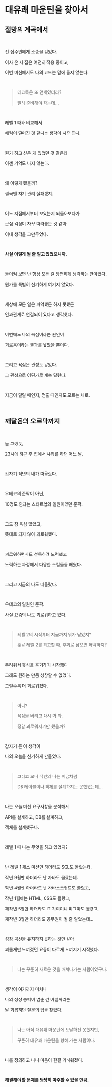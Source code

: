 # 대유쾌 마운틴을 찾아서

## 절망의 계곡에서

<br>

전 집주인에게 소송을 걸었다.

이사 온 새 집은 여전히 적응 중이고,

이번 미션에서도 나의 코드는 맘에 들지 않는다.

<br>

> 테코톡은 또 언제였더라?
> 
> 빨리 준비해야 하는데...

<br>

레벨 1 때와 비교해서

체력이 떨어진 것 같다는 생각이 자꾸 든다.

<br>

뭔가 하고 싶은 게 있었던 것 같은데

이젠 기억도 나지 않는다.

<br>

왜 이렇게 됐을까?

결국엔 자기 관리 실패겠지.

<br>

어느 지점에서부터 꼬였는지 되돌아보다가

근심 걱정이 자꾸 따라붙는 것 같아

이내 생각을 그만두었다.

<br>

**사실 이렇게 될 줄 알고 있었으니까.**

<br>

돌이켜 보면 난 항상 모든 걸 당연하게 생각하는 편이었다.

뭔가를 특별히 신기하게 여기지 않았다.

<br>

세상에 모든 일은 파악했든 하지 못했든

인과관계로 연결되어 있다고 생각했다.

<br>

이번에도 나의 욕심이라는 원인이

괴로움이라는 결과를 낳았을 뿐이다.

<br>

그리고 욕심은 관성도 낳았다.

그 관성으로 어딘가로 계속 달렸다.

<br>

지금이 달릴 때인지, 멈출 때인지도 모르는 채로.

<br>

## 깨달음의 오르막까지

<br>

늘 그랬듯, 

23시에 퇴근 후 집에서 샤워를 하던 어느 날.

<br>

갑자기 작년의 내가 떠올랐다.

<br>

우테코의 준팍이 아닌,

10명도 안되는 스타트업의 일원이었던 준팍.

<br>

그도 참 욕심 많았고, 

뜻대로 되지 않아 괴로워했다.

<br>

괴로워하면서도 설득하려 노력했고

노력하는 과정에서 다양한 스킬들을 배웠다.

<br>

그리고 지금의 나도 떠올랐다.

<br>

우테코의 일원인 준팍.

사실 요즘의 나도 괴로워하고 있다.

<br>

> 레벨 2의 시작부터 지금까지 뭐가 남았지?
>
> 훗날 레벨 2를 회고할 때, 후회로 남으면 어떡하지?

<br>

두려워서 휴식을 포기하기 시작했다.

그래도 원하는 만큼 성장할 수 없었다.

그럴수록 더 괴로워졌다.

<br>

> 아니?
> 
> 욕심을 버리고 다시 봐 봐.
>
> 정말 괴로워지기만 했을까?

<br>

갑자기 든 이 생각이

나의 오늘을 신기하게 만들었다.

<br>

> 그러고 보니 작년의 나는 지금처럼
>
> DB 테이블이나 객체를 설계하지는 못했었는데...

<br>

나는 오늘 미션 요구사항을 분석해서

API를 설계하고, DB를 설계하고,

객체를 설계했구나.

<br>

레벨 1 때 나는 무엇을 하고 있었지?

<br>

난 레벨 1 체스 미션만 하더라도 SQL도 몰랐는데.

작년 9월만 하더라도 난 자바도 몰랐는데.

작년 4월만 하더라도 난 자바스크립트도 몰랐고,

작년 1월에는 HTML, CSS도 몰랐고,

재작년 5월만 하더라도 IT 기획이나 피그마도 몰랐고,

재작년 3월만 하더라도 공무원이 될 줄 알았는데…

<br>

성장 곡선을 유지하지 못하는 것만 같아

괴롭게만 느껴졌던 요즘이 다르게 느껴지기 시작했다.

<br>

>  나는 꾸준히 새로운 것을 배워나가는 사람이었구나.

<br>

생각이 여기까지 미치니

나의 성장 동력이 멈춘 건 아닐까라는

날 괴롭히던 질문의 답을 찾았다.

<br>

> 나는 아직 대유쾌 마운틴에 도달하진 못했지만,
>
> 꾸준히 대유쾌 마운틴을 향해 가는 사람이다.

<br>

나를 정의하고 나니 마음이 한결 가벼워졌다.

<br>

**해결해야 할 문제를 당당히 마주할 수 있을 만큼.**
